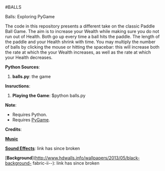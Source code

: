 #BALLS

Balls: Exploring PyGame

The code in this repository presents a different take on the classic Paddle Ball
Game. The aim is to increase your Wealth while making sure you do not run out of
Health. Both go up every time a ball hits the paddle. The length of the paddle
and your Health shrink with time. You may multiply the number of balls by
clicking the mouse or hitting the spacebar: this will increase both the rate at
which the your Wealth increases, as well as the rate at which your Health
decreases.

**Python Sources**:

1. **balls.py**: the game

**Insructions**:

1. **Playing the Game**: $python balls.py

**Note**:

* Requires Python.
* Requires [PyGame](http://www.pygame.org/news.html).

**Credits**:

[**Music**](http://www.bensound.com/royalty-free-music/track/jazzy-frenchy)

[**Sound Effects**](http://www.pacdv.com/sounds/mechanical_sound_effects): link
has since broken

[**Background**](http://www.hdwalls.info/wallpapers/2013/05/black-background-
fabric-ii--): link has since broken
